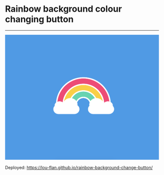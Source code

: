 # Rainbow background colour changing button
---


![screenshot](./rainbow-button.png)


Deployed: https://lou-flan.github.io/rainbow-background-change-button/